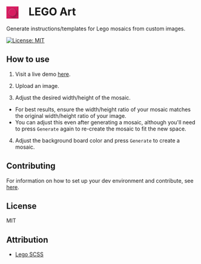 # <img src="https://raw.githubusercontent.com/Cutwell/lego-art/main/logo.png" style="width:32px;padding-right:20px;margin-bottom:-8px;"> LEGO Art
 Generate instructions/templates for Lego mosaics from custom images.

<!-- Find new badges at https://shields.io/badges -->
[![License: MIT](https://img.shields.io/badge/License-MIT-yellow.svg)](https://opensource.org/licenses/MIT)

## How to use

1. Visit a live demo [here](cutwell.github.io/lego-art).

2. Upload an image.

3. Adjust the desired width/height of the mosaic.
 - For best results, ensure the width/height ratio of your mosaic matches the original width/height ratio of your image.
 - You can adjust this even after generating a mosaic, although you'll need to press `Generate` again to re-create the mosaic to fit the new space.

4. Adjust the background board color and press `Generate` to create a mosaic.

## Contributing

For information on how to set up your dev environment and contribute, see [here](.github/CONTRIBUTING.md).

## License

MIT

## Attribution

- [Lego SCSS](https://codepen.io/MisterCurtis/pen/LxPpLO)
